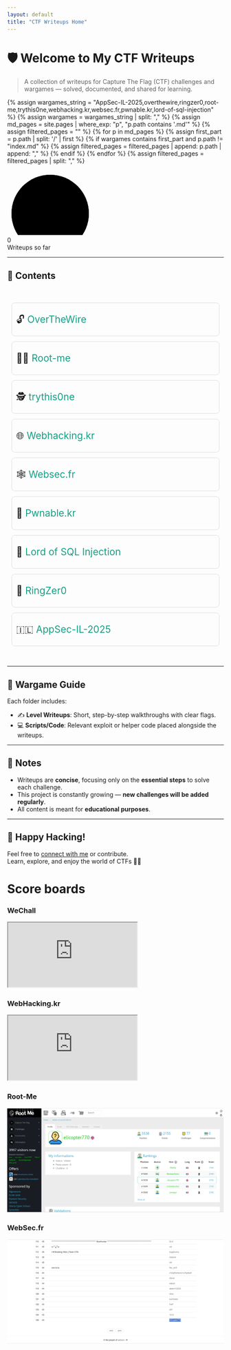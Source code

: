 ```yaml
---
layout: default
title: "CTF Writeups Home"
---
```


# 🛡️ Welcome to My CTF Writeups

> A collection of writeups for Capture The Flag (CTF) challenges and wargames — solved, documented, and shared for learning.

{% assign wargames_string = "AppSec-IL-2025,overthewire,ringzer0,root-me,trythis0ne,webhacking.kr,websec.fr,pwnable.kr,lord-of-sql-injection" %}
{% assign wargames = wargames_string | split: "," %}
{% assign md_pages = site.pages | where_exp: "p", "p.path contains '.md'" %}
{% assign filtered_pages = "" %}
{% for p in md_pages %}
  {% assign first_part = p.path | split: '/' | first %}
  {% if wargames contains first_part and p.path != "index.md" %}
    {% assign filtered_pages = filtered_pages | append: p.path | append: "," %}
  {% endif %}
{% endfor %}
{% assign filtered_pages = filtered_pages | split: "," %}


<div class="circle-counter" data-count="{{ filtered_pages | size }}">
    <svg>
    <defs>
      <linearGradient id="gradient" x1="0%" y1="0%" x2="100%" y2="0%">
        <stop offset="0%" stop-color="#3b82f6"/>
        <stop offset="100%" stop-color="#06b6d4"/>
      </linearGradient>
    </defs>
    <circle class="bg" cx="100" cy="100" r="90"></circle>
    <circle class="progress" cx="100" cy="100" r="90"></circle>
  </svg>
  <div class="text-wrapper">
    <div class="count">0</div>
    <div class="label">Writeups so far</div>
  </div>
</div>

<link rel="stylesheet" href="{{ '/assets/css/counter.css' | relative_url }}">
<script src="{{ '/assets/js/counter.js' | relative_url }}"></script>


---

## 📁 Contents

<div style="font-size: 1.4rem; line-height: 2.5; padding: 10px;">
  <ul style="list-style-type: none; padding: 0;">
    <li style="margin-bottom: 12px; border: 1px solid #ddd; padding: 10px; border-radius: 8px; transition: background-color 0.3s;">
      🔓 <a href="./overthewire/" style="text-decoration: none; color: #16a085;">OverTheWire</a>
    </li>
    <li style="margin-bottom: 12px; border: 1px solid #ddd; padding: 10px; border-radius: 8px; transition: background-color 0.3s;">
      🏴‍☠️ <a href="./root-me/" style="text-decoration: none; color: #16a085;">Root-me</a>
    </li>
    <li style="margin-bottom: 12px; border: 1px solid #ddd; padding: 10px; border-radius: 8px; transition: background-color 0.3s;">
      🕵️ <a href="./trythis0ne/" style="text-decoration: none; color: #16a085;">trythis0ne</a>
    </li>
    <li style="margin-bottom: 12px; border: 1px solid #ddd; padding: 10px; border-radius: 8px; transition: background-color 0.3s;">
      🌐 <a href="./webhacking.kr/" style="text-decoration: none; color: #16a085;">Webhacking.kr</a>
    </li>
    <li style="margin-bottom: 12px; border: 1px solid #ddd; padding: 10px; border-radius: 8px; transition: background-color 0.3s;">
      🕸️ <a href="./websec.fr/" style="text-decoration: none; color: #16a085;">Websec.fr</a>
    </li>
    <li style="margin-bottom: 12px; border: 1px solid #ddd; padding: 10px; border-radius: 8px; transition: background-color 0.3s;">
      🧨 <a href="./pwnable.kr/" style="text-decoration: none; color: #16a085;">Pwnable.kr</a>
    </li>
    <li style="margin-bottom: 12px; border: 1px solid #ddd; padding: 10px; border-radius: 8px; transition: background-color 0.3s;">
      🧮 <a href="./lord-of-sql-injection/" style="text-decoration: none; color: #16a085;">Lord of SQL Injection</a>
    </li>
    <li style="margin-bottom: 12px; border: 1px solid #ddd; padding: 10px; border-radius: 8px; transition: background-color 0.3s;">
      🎯 <a href="./ringzer0" style="text-decoration: none; color: #16a085;">RingZer0</a>
    </li>
    <li style="margin-bottom: 12px; border: 1px solid #ddd; padding: 10px; border-radius: 8px; transition: background-color 0.3s;">
      🇮🇱 <a href="./AppSec-IL-2025/" style="text-decoration: none; color: #16a085;">AppSec-IL-2025</a>
    </li>
  </ul>
</div>

---

## 🧭 Wargame Guide

Each folder includes:
- ✍️ **Level Writeups**: Short, step-by-step walkthroughs with clear flags.
- 💻 **Scripts/Code**: Relevant exploit or helper code placed alongside the writeups.

---

## 📝 Notes

- Writeups are **concise**, focusing only on the **essential steps** to solve each challenge.
- This project is constantly growing — **new challenges will be added regularly**.
- All content is meant for **educational purposes**.

---

## 🙌 Happy Hacking!

Feel free to [connect with me](https://github.com/avishaigonen123) or contribute.  
Learn, explore, and enjoy the world of CTFs 🧠💥



<link rel="stylesheet" href="{{ '/assets/css/scoreboard.css' | relative_url }}">



<!-- CTF Ranks -->
<h1>Score boards</h1>

<div class="iframe-container">
  <div>
    <h3>WeChall</h3>
    <iframe src="https://www.wechall.net/profile/EliCopter" title="WeChall Profile"></iframe>
  </div>

  <div>
    <h3>WebHacking.kr</h3>
    <iframe src="https://webhacking.kr/rank.php?page=2" title="WebHacking.kr Profile"></iframe>
  </div>

  <div>
    <h3>Root-Me</h3>
     <img src="assets/screenshots/root-me.png" alt="Root-Me Scoreboard">
    <!-- <iframe src="https://www.root-me.org/elicopter770?lang=fd3288f941c568ba4d7b3d56ed57d3db" title="Root-Me Profile"></iframe> -->
  </div>

  <div>
    <h3>WebSec.fr</h3>
     <img src="assets/screenshots/websec-fr.png" alt="WebSec.fr Scoreboard">
    <!-- <iframe src="https://websec.fr/scoreboard/5" title="WebSec.fr Profile"></iframe> -->
  </div>

</div>


